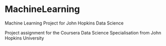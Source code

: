 # MachineLearning
Machine Learning Project for John Hopkins Data Science

Project assignment for the Coursera Data Science Specialisation from John Hopkins University
